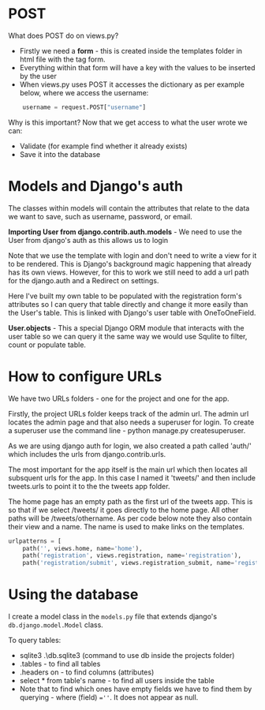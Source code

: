# POST

What does POST do on views.py?

* Firstly we need a **form** - this is created inside the templates folder in html file with the tag form.
* Everything within that form will have a key with the values to be inserted by the user
* When views.py uses POST it accesses the dictionary as per example below, where we access the username:

```python
    username = request.POST["username"]
```

Why is this important? Now that we get access to what the user wrote we can:
* Validate (for example find whether it already exists)
* Save it into the database

# Models and Django's auth

The classes within models will contain the attributes that relate to the data we want to save, such as username, password, or email.

**Importing User from django.contrib.auth.models** - We need to use the User from django's auth as this allows us to login

Note that we use the template with login and don't need to write a view for it to be rendered. This is Django's background magic happening that already has its own views. However, for this to work we still need to add a url path for the django.auth and a Redirect on settings.

Here I've built my own table to be populated with the registration form's attributes so I can query that table directly and change it more easily than the User's table. This is linked with Django's user table with OneToOneField.

**User.objects** - This a special Django ORM module that interacts with the user table so we can query it the same way we would use Squlite to filter, count or populate table.

# How to configure URLs
We have two URLs folders - one for the project and one for the app.

Firstly, the project URLs folder keeps track of the admin url. The admin url locates the admin page and that also needs a superuser for login. To create a superuser use the command line - python manage.py createsuperuser.

As we are using django auth for login, we also created a path called 'auth/' which includes the urls from django.contrib.urls.

The most important for the app itself is the main url which then locates all subsquent urls for the app. In this case I named it 'tweets/' and then include tweets.urls to point it to the the tweets app folder.

The home page has an empty path as the first url of the tweets app.
This is so that if we select /tweets/ it goes directly to the home page. All other paths will be /tweets/othername. As per code below note they also contain their view and a name. The name is used to make links on the templates.

```python
urlpatterns = [
    path('', views.home, name='home'),
    path('registration', views.registration, name='registration'),
    path('registration/submit', views.registration_submit, name='registration_submit')
```
# Using the database

I create a model class in the `models.py` file that extends django's `db.django.model.Model` class.

To query tables:

* sqlite3 .\db.sqlite3 (command to use db inside the projects folder)
* .tables - to find all tables
* .headers on - to find columns (attributes)
* select * from table's name - to find all users inside the table
* Note that to find which ones have empty fields we have to find them by querying -  where (field) `=''`. It does not appear as null.



